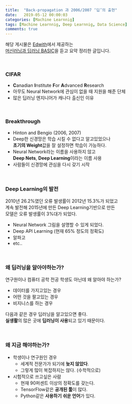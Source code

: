 ```yaml
---
title:  "Back-propagation 과 2006/2007 ‘딥’의 출현"
date:   2019-05-12 00:00:03
categories: [Machine Learnnig]
tags: [Machine Learnnig, Deep Learnnig, Data Science]
comments: true
---
```


해당 게시물은 [Edwith](https://www.edwith.org)에서 제공하는<br/>
[머신러닝과 딥러닝 BASIC](https://www.edwith.org/others26/joinLectures/9829)을 듣고 요약 정리한 글입니다.

<br/>

### CIFAR
- **C**anadian **I**nstitute **F**or **A**dvanced **R**esearch
- 아무도 Neural Network에 관심이 없을 때 지원을 해준 단체
- 많은 딥러닝 엔지니어가 캐나다 출신인 이유

<br/>

### Breakthrough
- Hinton and Bengio (2006, 2007)
- Deep한 신경망은 학습 시킬 수 없다고 알고있었으나<br/>
**초기의 Weight**값을 잘 설정하면 학습이 가능하다.
- Neural Network라는 이름을 사용하지 않고<br/>
**Deep Nets**, **Deep Learning**이라는 이름 사용
- 사람들이 신경망에 관심을 다시 갖기 시작

<br/>

### Deep Learning의 발전
2010년 26.2%였던 오류 발생률이 2012년 15.3%가 되었고<br/>
계속 발전해 2015년에 만든 Deep Learning기반으로 만든<br/>
모델은 오류 발생률이 3%대가 되었다.

- Neural Network 그림을 설명할 수 있게 되었다.<br/>
- Deep API Learning (현재 65% 정도의 정확도)<br/>
- 알파고
- etc..

<br/>

### 왜 딥러닝을 알아야하는가?
연구원이나 컴퓨터 공학 전공 학생도 아닌데 왜 알아야 하는가?<br/>
- 데이터를 가지고있는 경우
- 어떤 것을 팔고있는 경우
- 비지니스를 하는 경우

다음과 같은 경우 딥러닝을 알고있으면 좋다.<br/>
**실생활**의 많은 곳에 **딥러닝이 사용**되고 있기 때문이다.

<br/>

### 왜 지금 해야하는가?
- 학생이나 연구원인 경우
    - 세계적 전문가가 되기에 **늦지 않았다**.
    - 그렇게 많이 복잡하지는 않다. (수학적으로)
- 시험적으로 쓰고싶은 사람
    - 현재 90퍼센트 이상의 정확도를 갖는다.
    - TensorFlow같은 **공개된 툴**이 많다.
    - Python같은 **사용하기 쉬운 언어**가 있다.
